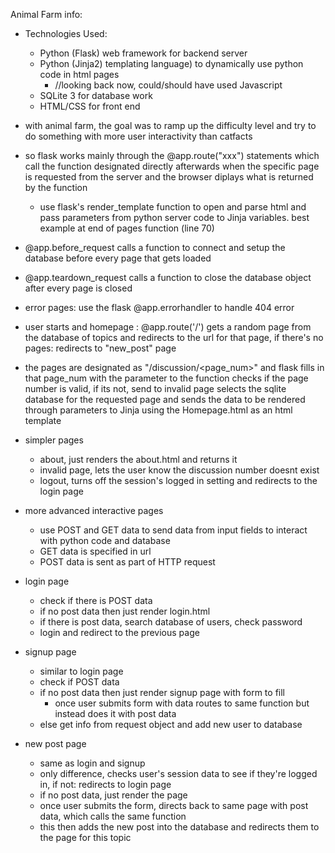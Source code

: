 Animal Farm info:
 - Technologies Used: 
     - Python (Flask) web framework for backend server
     - Python (Jinja2) templating language) to dynamically use python 
     code in html pages 
         - //looking back now, could/should have used Javascript
     - SQLite 3 for database work
     - HTML/CSS for front end 

 - with animal farm, the goal was to ramp up the difficulty level and try 
 to do something with more user interactivity than catfacts

 - so flask works mainly through the @app.route("xxx") statements which 
 call the function designated directly afterwards when the specific page 
 is requested from the server and the browser diplays what is returned by 
 the function

     - use flask's render_template function to open and parse html and 
     pass parameters from python server code to Jinja variables.
        best example at end of pages function (line 70)

 - @app.before_request calls a function to connect and setup the database 
 before every page that gets loaded

 - @app.teardown_request calls a function to close the database object 
 after every page is closed

 - error pages: use the flask @app.errorhandler to handle 404 error

 - user starts and homepage : @app.route('/')
    gets a random page from the database of topics and redirects to the 
    url for that page, if there's no pages: redirects to "new_post" page

 - the pages are designated as "/discussion/<page_num>" and flask fills 
    in that page_num with the parameter to the function
    checks if the page number is valid, if its not, send to invalid page
    selects the sqlite database for the requested page and sends the data 
    to be rendered through parameters to Jinja using the Homepage.html as 
    an html template

 - simpler pages
     - about, just renders the about.html and returns it
     - invalid page, lets the user know the discussion number doesnt exist
     - logout, turns off the session's logged in setting and redirects to 
     the login page

 - more advanced interactive pages
     - use POST and GET data to send data from input fields to interact 
     with python code and database
     - GET data is specified in url
     - POST data is sent as part of HTTP request

 - login page
     - check if there is POST data
     - if no post data then just render login.html
     - if there is post data, search database of users, check password
     - login and redirect to the previous page

 - signup page
     - similar to login page
     - check if POST data
     - if no post data then just render signup page with form to fill
         - once user submits form with data routes to same function but 
         instead does it with post data
     - else get info from request object and add new user to database

 - new post page
     - same as login and signup
     - only difference, checks user's session data to see if they're 
     logged in, if not: redirects to login page
     - if no post data, just render the page
     - once user submits the form, directs back to same page with post 
     data, which calls the same function
     - this then adds the new post into the database and redirects them 
     to the page for this topic
